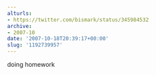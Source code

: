 ```yaml
---
alturls:
- https://twitter.com/bismark/status/345984532
archive:
- 2007-10
date: '2007-10-18T20:39:17+00:00'
slug: '1192739957'
---
```


doing homework

